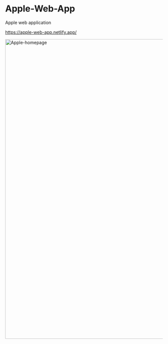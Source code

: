 # Apple-Web-App

Apple web application

https://apple-web-app.netlify.app/

<img width="960" alt="Apple-homepage" src="https://user-images.githubusercontent.com/113426287/226196637-cda2a2df-1786-43f2-a7f8-d0bc92b21466.png">


